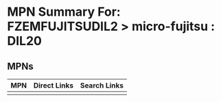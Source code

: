 



# MPN Summary For: FZEMFUJITSUDIL2 > micro-fujitsu : DIL20

## MPNs
  

|MPN|Direct Links|Search Links|
| :--- | :--- | :--- |
||||

